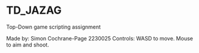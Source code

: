 # TD_JAZAG
Top-Down game scripting assignment

Made by: Simon Cochrane-Page 2230025
Controls: WASD to move. Mouse to aim and shoot.
